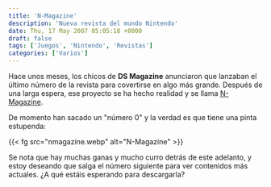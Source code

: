 ```yaml
---
title: 'N-Magazine'
description: 'Nueva revista del mundo Nintendo'
date: Thu, 17 May 2007 05:05:18 +0000
draft: false
tags: ['Juegos', 'Nintendo', 'Revistas']
categories: ['Varios']
---
```


Hace unos meses, los chicos de **DS Magazine** anunciaron que lanzaban el último número de la revista para covertirse en algo más grande. Después de una larga espera, ese proyecto se ha hecho realidad y se llama [N-Magazine](http://www.n-magazine.net/).

De momento han sacado un "número 0" y la verdad es que tiene una pinta estupenda:

{{< fg src="nmagazine.webp" alt="N-Magazine" >}}

Se nota que hay muchas ganas y mucho curro detrás de este adelanto, y estoy deseando que salga el número siguiente para ver contenidos más actuales. ¿A qué estáis esperando para descargarla?